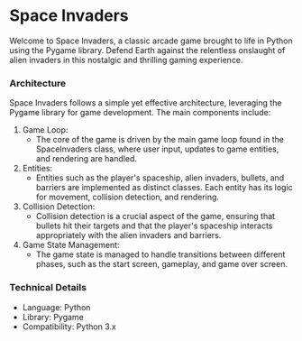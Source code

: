 # Space Invaders

Welcome to Space Invaders, a classic arcade game brought to life in Python using the Pygame library. Defend Earth against the relentless onslaught of alien invaders in this nostalgic and thrilling gaming experience.

### Architecture 

Space Invaders follows a simple yet effective architecture, leveraging the Pygame library for game development. The main components include:

1. Game Loop:
   - The core of the game is driven by the main game loop found in the SpaceInvaders class, where user input, updates to game entities, and rendering are handled.
2. Entities:
   - Entities such as the player's spaceship, alien invaders, bullets, and barriers are implemented as distinct classes. Each entity has its logic for movement, collision detection, and rendering.
3. Collision Detection:
   - Collision detection is a crucial aspect of the game, ensuring that bullets hit their targets and that the player's spaceship interacts appropriately with the alien invaders and barriers.
4. Game State Management:
   - The game state is managed to handle transitions between different phases, such as the start screen, gameplay, and game over screen.
  
### Technical Details

- Language: Python
- Library: Pygame
- Compatibility: Python 3.x
